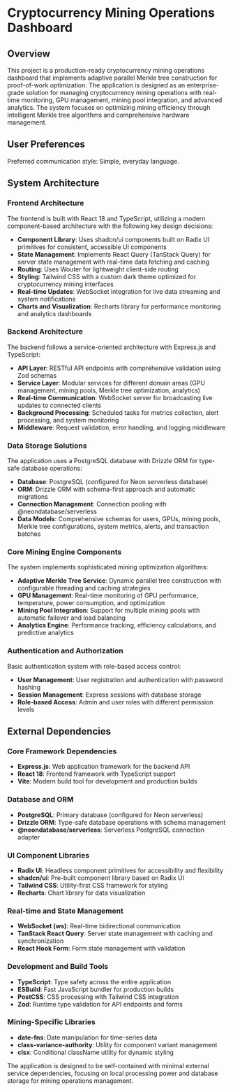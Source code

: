 # Cryptocurrency Mining Operations Dashboard

## Overview

This project is a production-ready cryptocurrency mining operations dashboard that implements adaptive parallel Merkle tree construction for proof-of-work optimization. The application is designed as an enterprise-grade solution for managing cryptocurrency mining operations with real-time monitoring, GPU management, mining pool integration, and advanced analytics. The system focuses on optimizing mining efficiency through intelligent Merkle tree algorithms and comprehensive hardware management.

## User Preferences

Preferred communication style: Simple, everyday language.

## System Architecture

### Frontend Architecture
The frontend is built with React 18 and TypeScript, utilizing a modern component-based architecture with the following key design decisions:

- **Component Library**: Uses shadcn/ui components built on Radix UI primitives for consistent, accessible UI components
- **State Management**: Implements React Query (TanStack Query) for server state management with real-time data fetching and caching
- **Routing**: Uses Wouter for lightweight client-side routing
- **Styling**: Tailwind CSS with a custom dark theme optimized for cryptocurrency mining interfaces
- **Real-time Updates**: WebSocket integration for live data streaming and system notifications
- **Charts and Visualization**: Recharts library for performance monitoring and analytics dashboards

### Backend Architecture
The backend follows a service-oriented architecture with Express.js and TypeScript:

- **API Layer**: RESTful API endpoints with comprehensive validation using Zod schemas
- **Service Layer**: Modular services for different domain areas (GPU management, mining pools, Merkle tree optimization, analytics)
- **Real-time Communication**: WebSocket server for broadcasting live updates to connected clients
- **Background Processing**: Scheduled tasks for metrics collection, alert processing, and system monitoring
- **Middleware**: Request validation, error handling, and logging middleware

### Data Storage Solutions
The application uses a PostgreSQL database with Drizzle ORM for type-safe database operations:

- **Database**: PostgreSQL (configured for Neon serverless database)
- **ORM**: Drizzle ORM with schema-first approach and automatic migrations
- **Connection Management**: Connection pooling with @neondatabase/serverless
- **Data Models**: Comprehensive schemas for users, GPUs, mining pools, Merkle tree configurations, system metrics, alerts, and transaction batches

### Core Mining Engine Components
The system implements sophisticated mining optimization algorithms:

- **Adaptive Merkle Tree Service**: Dynamic parallel tree construction with configurable threading and caching strategies
- **GPU Management**: Real-time monitoring of GPU performance, temperature, power consumption, and optimization
- **Mining Pool Integration**: Support for multiple mining pools with automatic failover and load balancing
- **Analytics Engine**: Performance tracking, efficiency calculations, and predictive analytics

### Authentication and Authorization
Basic authentication system with role-based access control:

- **User Management**: User registration and authentication with password hashing
- **Session Management**: Express sessions with database storage
- **Role-based Access**: Admin and user roles with different permission levels

## External Dependencies

### Core Framework Dependencies
- **Express.js**: Web application framework for the backend API
- **React 18**: Frontend framework with TypeScript support
- **Vite**: Modern build tool for development and production builds

### Database and ORM
- **PostgreSQL**: Primary database (configured for Neon serverless)
- **Drizzle ORM**: Type-safe database operations with schema management
- **@neondatabase/serverless**: Serverless PostgreSQL connection adapter

### UI Component Libraries
- **Radix UI**: Headless component primitives for accessibility and flexibility
- **shadcn/ui**: Pre-built component library based on Radix UI
- **Tailwind CSS**: Utility-first CSS framework for styling
- **Recharts**: Chart library for data visualization

### Real-time and State Management
- **WebSocket (ws)**: Real-time bidirectional communication
- **TanStack React Query**: Server state management with caching and synchronization
- **React Hook Form**: Form state management with validation

### Development and Build Tools
- **TypeScript**: Type safety across the entire application
- **ESBuild**: Fast JavaScript bundler for production builds
- **PostCSS**: CSS processing with Tailwind CSS integration
- **Zod**: Runtime type validation for API endpoints and forms

### Mining-Specific Libraries
- **date-fns**: Date manipulation for time-series data
- **class-variance-authority**: Utility for component variant management
- **clsx**: Conditional className utility for dynamic styling

The application is designed to be self-contained with minimal external service dependencies, focusing on local processing power and database storage for mining operations management.